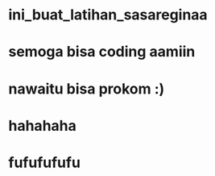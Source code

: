 # ini_buat_latihan_sasareginaa
# semoga bisa coding aamiin
# nawaitu bisa prokom :)
# hahahaha
# fufufufufu